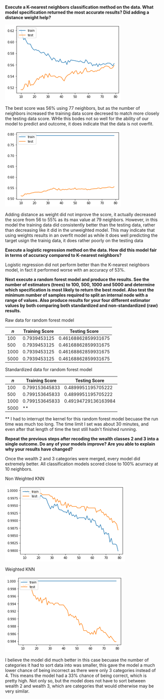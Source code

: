 **Execute a K-nearest neighbors classification method on the data. What model specification returned the most accurate results? Did adding a distance weight help?**

![](graph1.png)

The best score was 56% using 77 neighbors, but as the number of neighbors increased the training data score decresed to match more closely the testing data score. WHle this bodes not so well for the ability of our model to predict and outcome, it does indicate that the data is not overfit.

![](graph2.png)

Adding distance as weight did not improve the score, it actually decreased the score from 56 to 55% as its max value at 79 neighbors. However, in this model the training data did consistently better than the testing data, rather than decreasing like it did in the unweighted model. This may indicate that using weights results in an overfit model as while it does well predicting the target usign the trainig data, it does rather poorly on the testing data

**Execute a logistic regression method on the data. How did this model fair in terms of accuracy compared to K-nearest neighbors?**

Logistic regression did not perform better than the K-nearest neighbors model, in fact it performed worse with an accuracy of 53%. 

**Next execute a random forest model and produce the results. See the number of estimators (trees) to 100, 500, 1000 and 5000 and determine which specification is most likely to return the best model. Also test the minimum number of samples required to split an internal node with a range of values. Also produce results for your four different estimator values by both comparing both standardized and non-standardized (raw) results.**

Raw data for random forest model

*n*  | Training Score | Testing Score
---- | -------------- | -----------------
100  | 0.7939453125   | 0.46168862859931675
500  | 0.7939453125   | 0.46168862859931675
1000 | 0.7939453125   | 0.46168862859931675
5000 | 0.7939453125   | 0.46168862859931675

Standardized data for random forest  model

*n*  | Training Score | Testing Score
---- | -------------- | -----------------
100  | 0.799153645833 | 0.4899951195705222
500  | 0.799153645833 | 0.4899951195705222
1000 | 0.799153645833 | 0.49194729136163984
5000 |**              | 

** I had to interrupt the kernel for this random forest model becuase the run time was much too long. The time limit I set was about 30 minutes, and even after that length of time the test still hadn't finished running. 

**Repeat the previous steps after recoding the wealth classes 2 and 3 into a single outcome. Do any of your models improve? Are you able to explain why your results have changed?**

Once the wealth 2 and 3 categories were merged, every model did extremely better. All classification models scored close to 100% acurracy at 10 neighbors. 


Non Weighted KNN

![](graph3.png)


Weighted KNN 

![](graph4.png)

I believe the model did much better in this case becuase the number of categories it had to sort data into was smaller, this gave the model a much lower chance of being incorrect as there were only 3 categories instead of 4. This means the model had a 33% chance of being correct, which is pretty high. Not only so, but the model does not have to sort between wealth 2 and wealth 3, which are categories that would otherwise may be very similar. 
